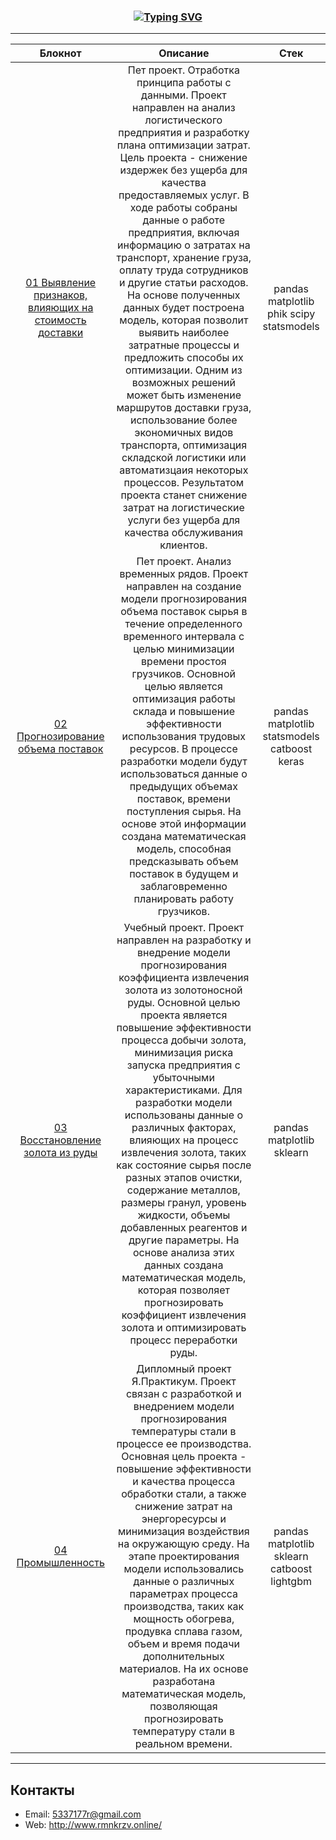 <h3 align="center">
  
<a href="https://git.io/typing-svg"><img src="https://readme-typing-svg.demolab.com?font=Fira+Code&pause=1000&center=true&repeat=false&random=false&width=435&lines=%D0%9E%D0%BF%D0%B8%D1%81%D0%B0%D0%BD%D0%B8%D0%B5+%D0%BF%D1%80%D0%BE%D0%B5%D0%BA%D1%82%D0%BE%D0%B2" alt="Typing SVG" /></a>

</h3>

____________________________________


| Блокнот | Описание | Стек |
|:-----------------------:|:---------:|:---------:|
| [01 Выявление признаков, влияющих на стоимость доставки](https://github.com/warrior477/personal/blob/main/01%20%D0%92%D1%8B%D1%8F%D0%B2%D0%BB%D0%B5%D0%BD%D0%B8%D0%B5%20%D0%BF%D1%80%D0%B8%D0%B7%D0%BD%D0%B0%D0%BA%D0%BE%D0%B2%2C%20%D0%B2%D0%BB%D0%B8%D1%8F%D1%8E%D1%89%D0%B8%D1%85%20%D0%BD%D0%B0%20%D1%81%D1%82%D0%BE%D0%B8%D0%BC%D0%BE%D1%81%D1%82%D1%8C%20%D0%B4%D0%BE%D1%81%D1%82%D0%B0%D0%B2%D0%BA%D0%B8/sft_analysis.ipynb)| Пет проект. Отработка принципа работы с данными. Проект направлен на анализ логистического предприятия и разработку плана оптимизации затрат. Цель проекта - снижение издержек без ущерба для качества предоставляемых услуг. В ходе работы собраны данные о работе предприятия, включая информацию о затратах на транспорт, хранение груза, оплату труда сотрудников и другие статьи расходов. На основе полученных данных будет построена модель, которая позволит выявить наиболее затратные процессы и предложить способы их оптимизации. Одним из возможных решений может быть изменение маршрутов доставки груза, использование более экономичных видов транспорта, оптимизация складской логистики или автоматизцаия некоторых процессов. Результатом проекта станет снижение затрат на логистические услуги без ущерба для качества обслуживания клиентов.  | pandas matplotlib phik scipy statsmodels |
| [02 Прогнозирование объема поставок](https://github.com/warrior477/personal/blob/main/02%20%D0%9F%D1%80%D0%BE%D0%B3%D0%BD%D0%BE%D0%B7%D0%B8%D1%80%D0%BE%D0%B2%D0%B0%D0%BD%D0%B8%D0%B5%20%D0%BE%D0%B1%D1%8A%D0%B5%D0%BC%D0%B0%20%D0%BF%D0%BE%D1%81%D1%82%D0%B0%D0%B2%D0%BE%D0%BA/pet_timeseries.ipynb)| Пет проект. Анализ временных рядов. Проект направлен на создание модели прогнозирования объема поставок сырья в течение определенного временного интервала с целью минимизации времени простоя грузчиков. Основной целью является оптимизация работы склада и повышение эффективности использования трудовых ресурсов. В процессе разработки модели будут использоваться данные о предыдущих объемах поставок, времени поступления сырья. На основе этой информации создана математическая модель, способная предсказывать объем поставок в будущем и заблаговременно планировать работу грузчиков.|pandas  matplotlib statsmodels catboost keras |
| [03 Восстановление золота из руды](https://github.com/warrior477/personal/blob/main/03%20%D0%92%D0%BE%D1%81%D1%81%D1%82%D0%B0%D0%BD%D0%BE%D0%B2%D0%BB%D0%B5%D0%BD%D0%B8%D0%B5%20%D0%B7%D0%BE%D0%BB%D0%BE%D1%82%D0%B0%20%D0%B8%D0%B7%20%D1%80%D1%83%D0%B4%D1%8B/recovery_gold_ml.ipynb)| Учебный проект. Проект направлен на разработку и внедрение модели прогнозирования коэффициента извлечения золота из золотоносной руды. Основной целью проекта является повышение эффективности процесса добычи золота, минимизация риска запуска предприятия с убыточными характеристиками. Для разработки модели использованы данные о различных факторах, влияющих на процесс извлечения золота, таких как состояние сырья после разных этапов очистки, содержание металлов, размеры гранул, уровень жидкости, объемы добавленных реагентов и другие параметры. На основе анализа этих данных создана математическая модель, которая позволяет прогнозировать коэффициент извлечения золота и оптимизировать процесс переработки руды.  | pandas matplotlib sklearn |
| [04 Промышленность](https://github.com/warrior477/personal/blob/main/04%20%D0%9F%D1%80%D0%BE%D0%BC%D1%8B%D1%88%D0%BB%D0%B5%D0%BD%D0%BD%D0%BE%D1%81%D1%82%D1%8C/predict_temps.ipynb)| Дипломный проект Я.Практикум. Проект связан с разработкой и внедрением модели прогнозирования температуры стали в процессе ее производства. Основная цель проекта - повышение эффективности и качества процесса обработки стали, а также снижение затрат на энергоресурсы и минимизация воздействия на окружающую среду. На этапе проектирования модели использовались данные о различных параметрах процесса производства, таких как мощность обогрева, продувка сплава газом, объем и время подачи дополнительных материалов. На их основе разработана математическая модель, позволяющая прогнозировать температуру стали в реальном времени.  | pandas matplotlib sklearn catboost lightgbm |

________________________________________
## Контакты
* Email: 5337177r@gmail.com
* Web: http://www.rmnkrzv.online/


